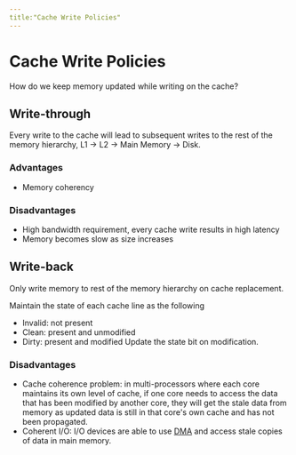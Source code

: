 ```yaml
---
title:"Cache Write Policies"
---
```

# Cache Write Policies
How do we keep memory updated while writing on the cache?
## Write-through
Every write to the cache will lead to subsequent writes to the rest of the memory hierarchy, L1 -> L2 -> Main Memory -> Disk.
### Advantages
- Memory coherency
### Disadvantages
- High bandwidth requirement, every cache write results in high latency
- Memory becomes slow as size increases
## Write-back
Only write memory to rest of the memory hierarchy on cache replacement. 

Maintain the state of each cache line as the following
- Invalid: not present
- Clean: present and unmodified
- Dirty: present and modified
Update the state bit on modification. 
### Disadvantages
- Cache coherence problem: in multi-processors where each core maintains its own level of cache, if one core needs to access the data that has been modified by another core, they will get the stale data from memory as updated data is still in that core's own cache and has not been propagated.
- Coherent I/O: I/O devices are able to use [DMA](Notes/Direct%20Memory%20Access.md) and access stale copies of data in main memory.
